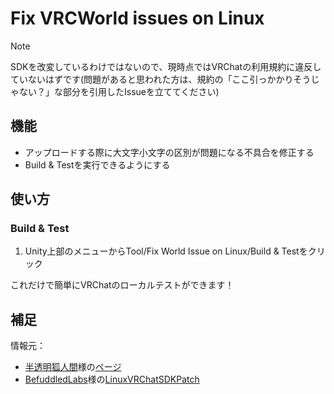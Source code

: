 # Fix VRCWorld issues on Linux

> [!NOTE]
> SDKを改変しているわけではないので、現時点ではVRChatの利用規約に違反していないはずです(問題があると思われた方は、規約の「ここ引っかかりそうじゃない？」な部分を引用したIssueを立ててください)

## 機能

- アップロードする際に大文字小文字の区別が問題になる不具合を修正する
- Build & Testを実行できるようにする

## 使い方

### Build & Test

1. Unity上部のメニューからTool/Fix World Issue on Linux/Build & Testをクリック

これだけで簡単にVRChatのローカルテストができます！

## 補足

情報元：

- [半透明狐人間](https://x.com/tlfoxhuman)様の[ページ](https://blog.tlfoxhuman.net/2023/12/26/how-to-upgrade-to-unity2022-on-linux/)
- [BefuddledLabs](https://github.com/BefuddledLabs)様の[LinuxVRChatSDKPatch](https://github.com/BefuddledLabs/LinuxVRChatSDKPatch)
